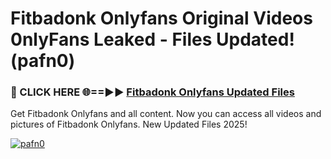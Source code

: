 # Fitbadonk Onlyfans Original Videos 0nlyFans Leaked - Files Updated! (pafn0)

<h3>🔴 CLICK HERE 🌐==►► <a href="https://tinyurl.com/x26r9saj" rel="nofollow">Fitbadonk Onlyfans Updated Files</a></h3>

Get Fitbadonk Onlyfans and all content. Now you can access all videos and pictures of Fitbadonk Onlyfans. New Updated Files 2025!

[![pafn0](https://i.imgur.com/LkgZPqh.gif)](https://tinyurl.com/x26r9saj)
